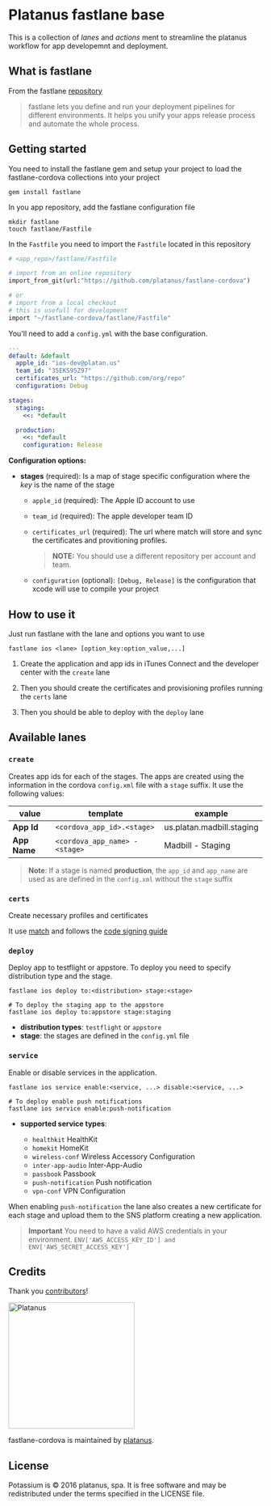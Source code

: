 # Platanus fastlane base

This is a collection of *lanes* and *actions* ment to streamline the
platanus workflow for app developemnt and deployment.

## What is fastlane

From the fastlane [repository][fastlane-repo]

> fastlane lets you define and run your deployment pipelines for different
> environments. It helps you unify your apps release process and automate the
> whole process.

## Getting started

You need to install the fastlane gem and setup your project to load the
fastlane-cordova collections into your project

    gem install fastlane

In you app repository, add the fastlane configuration file

    mkdir fastlane
    touch fastlane/Fastfile

In the `Fastfile` you need to import the `Fastfile` located in this repository

```ruby
# <app_repo>/fastlane/Fastfile

# import from an online repository
import_from_git(url:"https://github.com/platanus/fastlane-cordova")

# or
# import from a local checkout
# this is usefull for development
import "~/fastlane-cordova/fastlane/Fastfile"
```

You'll need to add a `config.yml` with the base configuration.

```yaml
---
default: &default
  apple_id: "ios-dev@platan.us"
  team_id: "35EKS95Z97"
  certificates_url: "https://github.com/org/repo"
  configuration: Debug

stages:
  staging:
    <<: *default

  production:
    <<: *default
    configuration: Release
```

**Configuration options:**

- **stages** (required):
Is a map of stage specific configuration where the *key*
is the name of the stage

  - `apple_id` (required): The Apple ID account to use

  - `team_id` (required): The apple developer team ID

  - `certificates_url` (required):
      The url where match will store and sync the certificates and
      provitioning profiles.
      > **NOTE:** You should use a different repository per account and team.

  - `configuration` (optional): `[Debug, Release]` is the configuration
    that xcode will use to compile your project

## How to use it

Just run fastlane with the lane and options you want to use

    fastlane ios <lane> [option_key:option_value,...]

1. Create the application and app ids in iTunes Connect and the developer
center with the `create` lane

1. Then you should create the certificates and provisioning profiles running
the `certs` lane

1. Then you should be able to deploy with the `deploy` lane

## Available lanes

### `create`

Creates app ids for each of the stages. The apps are created using the
information in the cordova `config.xml` file with a `stage` suffix.
It use the following values:

| value        | template                       | example                   |
| ------------ | ------------------------------ | ------------------------- |
| **App Id**   | `<cordova_app_id>.<stage>`     | us.platan.madbill.staging |
| **App Name** | `<cordova_app_name> - <stage>` | Madbill - Staging         |

> **Note**: If a stage is named **production**, the `app_id` and `app_name` are
> used as are defined in the `config.xml` without the `stage` suffix

### `certs`

Create necessary profiles and certificates

It use [match][fastlane-match] and follows the
[code signing guide][codesigning-guide]

### `deploy`

Deploy app to testflight or appstore. To deploy you need to specify
distribution type and the stage.

```shell
fastlane ios deploy to:<distribution> stage:<stage>

# To deploy the staging app to the appstore
fastlane ios deploy to:appstore stage:staging
```

- **distribution types**: `testflight` or `appstore`
- **stage**: the stages are defined in the `config.yml` file

### `service`

Enable or disable services in the application.

```shell
fastlane ios service enable:<service, ...> disable:<service, ...>

# To deploy enable push notifications
fastlane ios service enable:push-notification
```

- **supported service types**:

  - `healthkit` HealthKit
  - `homekit` HomeKit
  - `wireless-conf` Wireless Accessory Configuration
  - `inter-app-audio` Inter-App-Audio
  - `passbook` Passbook
  - `push-notification` Push notification
  - `vpn-conf` VPN Configuration

When enabling `push-notification` the lane also creates a new certificate for
each stage and upload them to the SNS platform creating a new application.

> **Important** You need to have a valid AWS credentials in your
> environment. `ENV['AWS_ACCESS_KEY_ID'] and ENV['AWS_SECRET_ACCESS_KEY']`

## Credits

Thank you [contributors](https://github.com/platanus/fastlane-cordova/graphs/contributors)!

<img src="http://platan.us/gravatar_with_text.png" alt="Platanus" width="250"/>

fastlane-cordova is maintained by [platanus](http://platan.us).

## License

Potassium is © 2016 platanus, spa. It is free software and may be redistributed
under the terms specified in the LICENSE file.

[fastlane-repo]: https://github.com/fastlane/fastlane
[fastlane-match]: https://github.com/fastlane/match
[codesigning-guide]: https://codesigning.guide
